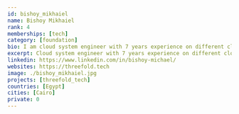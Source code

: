 ```yaml
---
id: bishoy_mikhaiel
name: Bishoy Mikhaiel
rank: 4
memberships: [tech]
category: [foundation]
bio: I am cloud system engineer with 7 years experience on different cloud platforms and virtualization. Worked as an application support on tomcat and MySQL platform and on jumpscale and postgres, Worked on DCPM racktivity application. The company where I learn how to own your project and manage it, like idea of new internet.
excerpt: Cloud system engineer with 7 years experience on different cloud platforms and virtualization.
linkedin: https://www.linkedin.com/in/bishoy-michael/
websites: https://threefold.tech
image: ./bishoy_mikhaiel.jpg
projects: [threefold_tech]
countries: [Egypt]
cities: [Cairo]
private: 0
---
```

